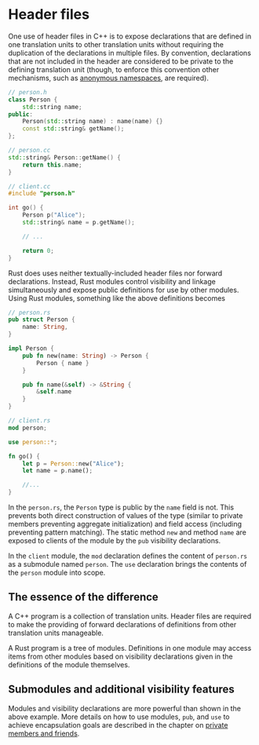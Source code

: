 # Header files

One use of header files in C++ is to expose declarations that are defined in one
translation units to other translation units without requiring the duplication
of the declarations in multiple files. By convention, declarations that are not
included in the header are considered to be private to the defining translation
unit (though, to enforce this convention other mechanisms, such as [anonymous
namespaces](/idioms/encapsulation/anonymous_namespaces.md), are required).

```c++
// person.h
class Person {
    std::string name;
public:
    Person(std::string name) : name(name) {}
    const std::string& getName();
};

// person.cc
std::string& Person::getName() {
    return this.name;
}

// client.cc
#include "person.h"

int go() {
    Person p("Alice");
    std::string& name = p.getName();

    // ...

    return 0;
}
```

Rust does uses neither textually-included header files nor forward declarations.
Instead, Rust modules control visibility and linkage simultaneously and expose
public definitions for use by other modules. Using Rust modules, something like
the above definitions becomes

```rust
// person.rs
pub struct Person {
    name: String,
}

impl Person {
    pub fn new(name: String) -> Person {
        Person { name }
    }

    pub fn name(&self) -> &String {
        &self.name
    }
}

// client.rs
mod person;

use person::*;

fn go() {
    let p = Person::new("Alice");
    let name = p.name();

    //...
}
```

In the `person.rs`, the `Person` type is public by the `name` field is not. This
prevents both direct construction of values of the type (similar to private
members preventing aggregate initialization) and field access (including
preventing pattern matching). The static method `new` and method `name` are
exposed to clients of the module by the `pub` visibility declarations.

In the `client` module, the `mod` declaration defines the content of `person.rs`
as a submodule named `person`. The `use` declaration brings the contents of the
`person` module into scope.

## The essence of the difference

A C++ program is a collection of translation units. Header files are required to
make the providing of forward declarations of definitions from other translation
units manageable.

A Rust program is a tree of modules. Definitions in one module may access items
from other modules based on visibility declarations given in the definitions of
the module themselves.

## Submodules and additional visibility features

Modules and visibility declarations are more powerful than shown in the above
example. More details on how to use modules, `pub`, and `use` to achieve
encapsulation goals are described in the chapter on [private members and
friends](./idioms/encapsulation/private_members.md).

